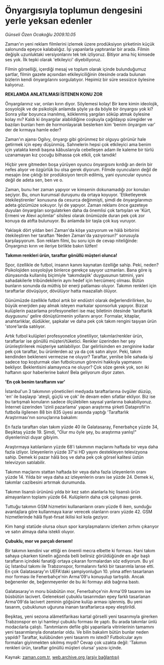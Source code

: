# Önyargısıyla toplumun dengesini yerle yeksan edenler

*Günseli Özen Ocakoğlu 2009.10.05*

<tr><td class="metin" colspan="2" style="padding-top: 20px; padding-left: 5px; ">Zaman'ın yeni reklam filmlerini izlemek üzere prodüksiyon şirketinin küçük salonunda epeyce kalabalığız. İşi yapanlarla yaptıranlar bir arada. Filmin değişik uzunluktaki versiyonlarını tek tek izliyoruz. Bitiyor ama hiç kimsede ses yok. İlk tepki olarak 'etkileyici' diyebiliyoruz.</td></tr><tr><td class="metin" colspan="2" style="padding-top: 20px; padding-left: 5px; "><p>Filmin görselliği, içerdiği mesaj ve toplum olarak içinde bulunduğumuz şartlar, filmin gazete açısından etkileyiciliğinin ötesinde orada bulunan bizlerin kendi önyargılarını sorgulatıyor. Hepimiz bir süre sessizce öylesine kalıyoruz.
<p><b>REKLAMDA ANLATILMASI İSTENEN KONU ZOR</b>
<p>Önyargılarınız var, onları kırın diyor. Söylemesi kolay! Bir kere kimin ideolojik, sosyolojik ve de psikolojik anlamda şöyle ya da böyle bir önyargısı yok ki? Sonra yıllar boyunca inanılmış, köklenmiş yargıları söküp atmak öylesine kolay mı? Kaldı ki önyargılar alabildiğine coşkuyla çağıldayıp süregider ve bazıları bunları hem de hormonlayarak beslerken kim 'benim önyargım var' der de kırmaya hamle eder?
<p> Zaman'ın ajansı Ogilvy, önyargı gibi görünmez bir olguyu görünür hale getirmek için epey düşünmüş. Sahnelerin hepsi çok etkileyici ama benim için yatakta kendi başına kâbuslarıyla cebelleşen adam ile kaleme bir türlü uzanamayan kız çocuğu bilhassa çok etkili, çok tanıdık!
<p> Hiçbir yere gitmeden boşa yürüyen oyuncu önyargısını kırdığı an derin bir nefes alıyor ve özgürlük bu olsa gerek diyorum. Filmde oyuncuların değil de mesajın öne çıktığı bir prodüksiyon tercih edilmiş, yani oyuncular oyuncu değil de adeta sen, ben ve o. 
<p> Zaman, bunu her zaman yapıyor ve kimsenin dokunamadığı zor konuları seçiyor. Bu, onun kurumsal duruşunu da ortaya koyuyor. 'Etiketleyerek ötekileştirenler' konusuna da cesurca değinmişti, şimdi de önyargılarımızı adeta gözümüze sokuyor. İyi de yapıyor. Zaman reklamı önce gazeteye duyulan önyargıları sorgulatırken daha da önemlisi çok tartışılan ve 'Kürt, Ermeni ve Alevi açılımlar' silsilesi olarak önümüzde duran pek çok zor konuya da atıfta bulunuyor. Bu anlamda bir taşla çok kuş vuruyor.
<p> Yaklaşık dört yıldan beri Zaman'da köşe yazıyorum ve hâlâ birbirini ötekileştiren her taraftan 'Neden Zaman'da yazıyorsun?' sorusuyla karşılaşıyorum. Son reklam filmi, bu soru için de cevap niteliğinde: Önyargınızı kırın ve ileriye birlikte bakın lütfen!
<p><b>Takımın renkleri ürün, taraftar gönüllü müşteri olunca!</b>
<p>Spor, özellikle de futbol, insanın kanını kaynatan özelliğe sahip. Peki, neden? Psikolojiden sosyolojiye binlerce gerekçe sayıyor uzmanları. Bana göre iş dünyasında kullanılış biçimiyle 'takımdaşlık' duygusunun tatmini, yani sahadakilerle tribündekilerin aynı hedef için hercümerç olması. Bütün bunların sonunda da müthiş bir enerji patlaması oluyor. Takımın renkleri için taraftarlar dövüşüyor, dövülüyor hatta maazallah ölüyor. 
<p> Günümüzde özellikle futbol artık bir endüstri olarak değerlendirilirken, bu büyük enerjiden pay almak isteyen markalar sponsorluk yapıyor. Bizzat kulüplerin pazarlama profesyonelleri ise maç biletinin ötesinde 'taraftarlık duygusunu' gelire dönüştürmenin yollarını arıyor. Formalar, kitaplar, anahtarlıklar, düdükler, şapkalar ve daha pek çok takım rengini taşıyan ürün 'store'larda satılıyor.
<p> Artık futbol kulüpleri profesyonelce yönetiliyor, takımlar/renkler ürün, taraftarlar ise gönüllü müşteri/tüketici. Renkler üzerinden her şey ürünleştirilerek müşteriye satılabiliyor. Dar gelirlisinden en zenginine kadar pek çok taraftar, bu ürünlerden az ya da çok satın alıyor. Peki, takım kendinden bekleneni vermezse ne oluyor? Taraftar, yenilse bile sahada işi sadece top koşturmak olan futbolcunun görevini hakkıyla yapmasını bekliyor. Beklentisini alamayınca ne oluyor? Çok söze gerek yok, son iki haftanın spor haberlerine bakın! Bela geliyorum diyor zaten.
<p><b>'En çok benim taraftarım var'</b>
<p>İstanbul'un 3 takımının yöneticileri medyada taraftarlarına övgüler düzüp, 'en' ile başlayıp 'ateşli, güçlü ve çok' ile devam eden sıfatlar ekliyor. Biz ise bu tartışmalı konuların sadece ölçülebilen sayısal yanlarına bakabiliyoruz. İnternet üzerinden 'izinli pazarlama' yapan araştırma şirketi Dataprofil'in futbolla ilgilenen 88 bin 835 üyesi arasında yaptığı 'Taraftarlık Araştırması'nın sonuçlarına bakalım:
<p> En fazla taraftarı olan takım yüzde 40 ile Galatasaray, Fenerbahçe yüzde 34, Beşiktaş yüzde 19. Şimdi, "Olur mu öyle şey, bu araştırma yanlış!" diyenlerinizi duyar gibiyim.
<p> Araştırmaya katılanların yüzde 68'i takımının maçlarını haftada bir veya daha fazla izliyor. İzleyenlerin yüzde 37'si HD yayını destekleyen televizyona sahip. Demek ki pazar hâlâ boş ve daha pek çok görsel kalitesi üstün televizyon satılabilir.
<p> Takımın maçlarını stattan haftada bir veya daha fazla izleyenlerin oranı yüzde 14. Yılda bir veya daha az izleyenlerin oranı ise yüzde 24. Demek ki, takımlar cazibesini artırmak durumunda. 
<p> Takımın lisanslı ürününü yılda bir kez satın alanlarla hiç lisanslı ürün almayanların toplamı yüzde 64. Kulüplerin daha çok çalışması gerek.
<p> Tuttuğu takımın GSM hizmetini kullananların oranı yüzde 6 iken, sunduğu avantajlara göre kullanmaya karar verecek olanların oranı yüzde 42. GSM hizmetlerinde hâlâ fiyat-fırsat ikilisi kol kola geziyor.
<p> Kim hangi statüde olursa olsun spor karşılaşmalarını izlerken zırhını çıkarıyor ve satın almaya daha istekli oluyor.
<p><b>Çubuklu, mor ve parçalı dersem!</b>
<p>Bir takımın kendini var ettiği en önemli mecra elbette ki forması. Hani takım sahaya çıkarken tünelin ağzında belli belirsiz görüldüğünde en ağır başlı taraftarın içindeki fanatiği ortaya çıkaran formalardan söz ediyorum. Bu yıl üç İstanbul takımı ile Trabzonspor, formalarını farklı bir tasarımla lanse etti. En çok Galatasaray'ın UEFA'daki şampiyonluğun 10. yılına atfen tasarlanan mor forması ile Fenerbahçe'nin Arma'09'u konuşulup tartışıldı. Ancak beğenenler de, beğenmeyenler de bu iki formayı aldı bağrına bastı.
<p> Galatasaray'ın moru büsbütün mor, Fenerbahçe'nin Arma'09 tasarımı ise büsbütün lacivert. Geleneksel çubuklu tasarımdan epey farklı tasarlanan Arma'09'da lacivert zeminin göğsüne kulüp arması işlenmiş. Bu yeni tasarım, çubuklunun uğuruna inanan taraftarlarca epey eleştirildi.
<p> Beşiktaş, yeni sezona alâmetifarikası kartal görselli yeni tasarımıyla girerken Trabzonspor en iyi hamleyi çubuklu forması ile yaptı. Bu arada takımlar ünlü modacılarla çalıştı. Tanıtımlarını defile gibi yapanlarla vitrinlerinin tamamını yeni tasarımlarıyla donatanlar oldu. Ve bilin bakalım bütün bunlar neden yapıldı? Taraftar, kulübünden yeni tasarım mı istedi? Futbolcular aynı formaları giyinmekten sıkılmış mıydı? Cevap çok uzakta değil: 'Takımın renkleri ürün, taraftar gönüllü müşteri olursa' yazısı içinde.<br/></p></p></p></p></p></p></p></p></p></p></p></p></p></p></p></p></p></p></p></p></p></p></p></td></tr>

Kaynak: [zaman.com.tr](http://zaman.com.tr/yazar.do?yazino=899374), [web.archive.org (arşiv bağlantısı)](http://web.archive.org/web/20100109134538/http://zaman.com.tr:80/yazar.do?yazino=899374)
